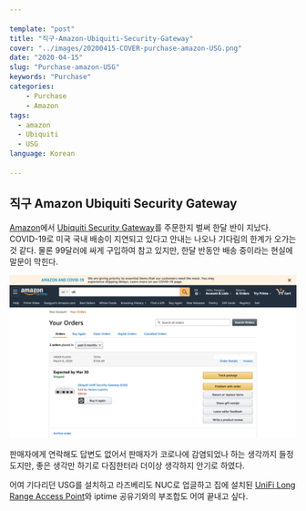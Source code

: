 ```yaml
---

template: "post"
title: "직구-Amazon-Ubiquiti-Security-Gateway"
cover: "../images/20200415-COVER-purchase-amazon-USG.png"
date: "2020-04-15"
slug: "Purchase-amazon-USG"
keywords: "Purchase"
categories:
    - Purchase
    - Amazon
tags:
  - amazon
  - Ubiquiti
  - USG
language: Korean

---
```


## 직구 Amazon Ubiquiti Security Gateway
[Amazon](https://www.amazon.com)에서 [Ubiquiti Security Gateway](https://www.ui.com/unifi-routing/usg/)를 주문한지 벌써 한달 반이 지났다. COVID-19로 미국 국내 배송이 지연되고 있다고 안내는 나오나 기다림의 한계가 오가는 것 같다. 물론 99달러에 싸게 구입하여 참고 있지만, 한달 반동안 배송 중이라는 현실에 말문이 막힌다.

![](../images/20200415-POST-purchase-amazon-USG-01.png)

판매자에게 연락해도 답변도 없어서 판매자가 코로나에 감염되었나 하는 생각까지 들정도지만, 좋은 생각만 하기로 다짐한터라 더이상 생각하지 안기로 하였다.

어여 기다리던 USG를 설치하고 라즈베리도 NUC로 업글하고 집에 설치된 [UniFi Long Range Access Point](https://www.ui.com/unifi/unifi-ap-ac-lr/)와 iptime 공유기와의 부조합도 어여 끝내고 싶다.
